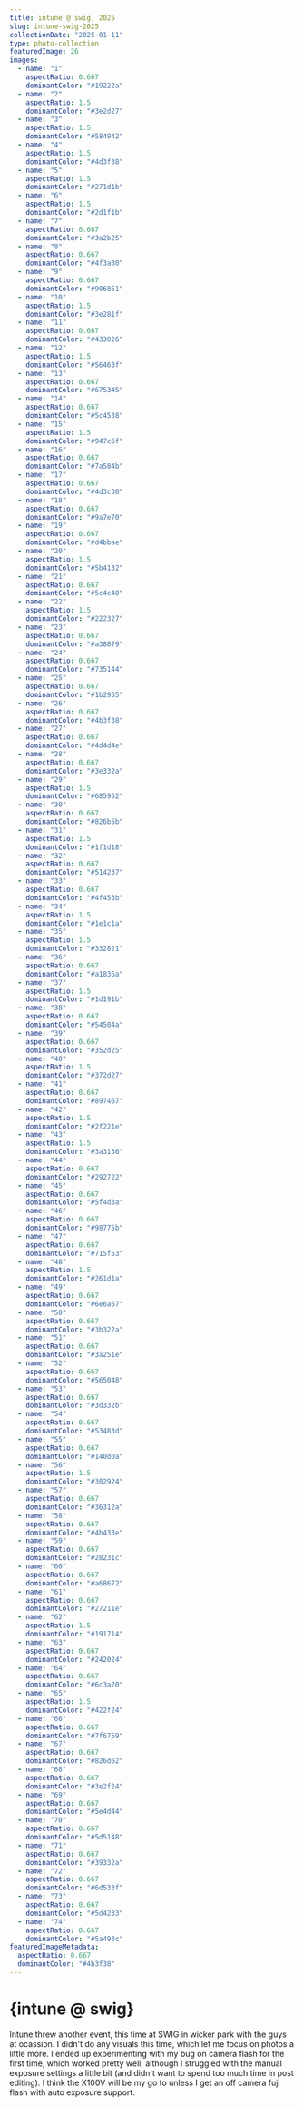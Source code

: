 ```yaml
---
title: intune @ swig, 2025
slug: intune-swig-2025
collectionDate: "2025-01-11"
type: photo-collection
featuredImage: 26
images:
  - name: "1"
    aspectRatio: 0.667
    dominantColor: "#19222a"
  - name: "2"
    aspectRatio: 1.5
    dominantColor: "#3e2d27"
  - name: "3"
    aspectRatio: 1.5
    dominantColor: "#584942"
  - name: "4"
    aspectRatio: 1.5
    dominantColor: "#4d3f38"
  - name: "5"
    aspectRatio: 1.5
    dominantColor: "#271d1b"
  - name: "6"
    aspectRatio: 1.5
    dominantColor: "#2d1f1b"
  - name: "7"
    aspectRatio: 0.667
    dominantColor: "#3a2b25"
  - name: "8"
    aspectRatio: 0.667
    dominantColor: "#4f3a30"
  - name: "9"
    aspectRatio: 0.667
    dominantColor: "#906851"
  - name: "10"
    aspectRatio: 1.5
    dominantColor: "#3e281f"
  - name: "11"
    aspectRatio: 0.667
    dominantColor: "#433026"
  - name: "12"
    aspectRatio: 1.5
    dominantColor: "#56463f"
  - name: "13"
    aspectRatio: 0.667
    dominantColor: "#675345"
  - name: "14"
    aspectRatio: 0.667
    dominantColor: "#5c4538"
  - name: "15"
    aspectRatio: 1.5
    dominantColor: "#947c6f"
  - name: "16"
    aspectRatio: 0.667
    dominantColor: "#7a584b"
  - name: "17"
    aspectRatio: 0.667
    dominantColor: "#4d3c30"
  - name: "18"
    aspectRatio: 0.667
    dominantColor: "#9a7e70"
  - name: "19"
    aspectRatio: 0.667
    dominantColor: "#d4bbae"
  - name: "20"
    aspectRatio: 1.5
    dominantColor: "#5b4132"
  - name: "21"
    aspectRatio: 0.667
    dominantColor: "#5c4c40"
  - name: "22"
    aspectRatio: 1.5
    dominantColor: "#222327"
  - name: "23"
    aspectRatio: 0.667
    dominantColor: "#a38879"
  - name: "24"
    aspectRatio: 0.667
    dominantColor: "#735144"
  - name: "25"
    aspectRatio: 0.667
    dominantColor: "#1b2935"
  - name: "26"
    aspectRatio: 0.667
    dominantColor: "#4b3f38"
  - name: "27"
    aspectRatio: 0.667
    dominantColor: "#4d4d4e"
  - name: "28"
    aspectRatio: 0.667
    dominantColor: "#3e332a"
  - name: "29"
    aspectRatio: 1.5
    dominantColor: "#685952"
  - name: "30"
    aspectRatio: 0.667
    dominantColor: "#826b5b"
  - name: "31"
    aspectRatio: 1.5
    dominantColor: "#1f1d18"
  - name: "32"
    aspectRatio: 0.667
    dominantColor: "#514237"
  - name: "33"
    aspectRatio: 0.667
    dominantColor: "#4f453b"
  - name: "34"
    aspectRatio: 1.5
    dominantColor: "#1e1c1a"
  - name: "35"
    aspectRatio: 1.5
    dominantColor: "#332821"
  - name: "36"
    aspectRatio: 0.667
    dominantColor: "#a1836a"
  - name: "37"
    aspectRatio: 1.5
    dominantColor: "#1d191b"
  - name: "38"
    aspectRatio: 0.667
    dominantColor: "#54504a"
  - name: "39"
    aspectRatio: 0.667
    dominantColor: "#352d25"
  - name: "40"
    aspectRatio: 1.5
    dominantColor: "#372d27"
  - name: "41"
    aspectRatio: 0.667
    dominantColor: "#897467"
  - name: "42"
    aspectRatio: 1.5
    dominantColor: "#2f221e"
  - name: "43"
    aspectRatio: 1.5
    dominantColor: "#3a3130"
  - name: "44"
    aspectRatio: 0.667
    dominantColor: "#292722"
  - name: "45"
    aspectRatio: 0.667
    dominantColor: "#5f4d3a"
  - name: "46"
    aspectRatio: 0.667
    dominantColor: "#98775b"
  - name: "47"
    aspectRatio: 0.667
    dominantColor: "#715f53"
  - name: "48"
    aspectRatio: 1.5
    dominantColor: "#261d1a"
  - name: "49"
    aspectRatio: 0.667
    dominantColor: "#6e6a67"
  - name: "50"
    aspectRatio: 0.667
    dominantColor: "#3b322a"
  - name: "51"
    aspectRatio: 0.667
    dominantColor: "#3a251e"
  - name: "52"
    aspectRatio: 0.667
    dominantColor: "#565048"
  - name: "53"
    aspectRatio: 0.667
    dominantColor: "#3d332b"
  - name: "54"
    aspectRatio: 0.667
    dominantColor: "#53483d"
  - name: "55"
    aspectRatio: 0.667
    dominantColor: "#140d0a"
  - name: "56"
    aspectRatio: 1.5
    dominantColor: "#302924"
  - name: "57"
    aspectRatio: 0.667
    dominantColor: "#36312a"
  - name: "58"
    aspectRatio: 0.667
    dominantColor: "#4b433e"
  - name: "59"
    aspectRatio: 0.667
    dominantColor: "#28231c"
  - name: "60"
    aspectRatio: 0.667
    dominantColor: "#a68672"
  - name: "61"
    aspectRatio: 0.667
    dominantColor: "#27211e"
  - name: "62"
    aspectRatio: 1.5
    dominantColor: "#191714"
  - name: "63"
    aspectRatio: 0.667
    dominantColor: "#242024"
  - name: "64"
    aspectRatio: 0.667
    dominantColor: "#6c3a20"
  - name: "65"
    aspectRatio: 1.5
    dominantColor: "#422f24"
  - name: "66"
    aspectRatio: 0.667
    dominantColor: "#7f6759"
  - name: "67"
    aspectRatio: 0.667
    dominantColor: "#826d62"
  - name: "68"
    aspectRatio: 0.667
    dominantColor: "#3e2f24"
  - name: "69"
    aspectRatio: 0.667
    dominantColor: "#5e4d44"
  - name: "70"
    aspectRatio: 0.667
    dominantColor: "#5d5148"
  - name: "71"
    aspectRatio: 0.667
    dominantColor: "#39332a"
  - name: "72"
    aspectRatio: 0.667
    dominantColor: "#6d533f"
  - name: "73"
    aspectRatio: 0.667
    dominantColor: "#5d4233"
  - name: "74"
    aspectRatio: 0.667
    dominantColor: "#5a493c"
featuredImageMetadata:
  aspectRatio: 0.667
  dominantColor: "#4b3f38"
---
```


# {intune @ swig}
Intune threw another event, this time at SWIG in wicker park with the guys at ocassion. I didn't do any visuals this time, which let me focus on photos a little more. I ended up experimenting with my bug on camera flash for the first time, which worked pretty well, although I struggled with the manual exposure settings a little bit (and didn't want to spend too much time in post editing). I think the X100V will be my go to unless I get an off camera fuji flash with auto exposure support.
